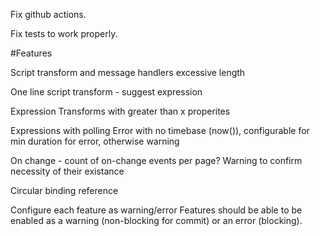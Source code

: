 Fix github actions.

Fix tests to work properly.

#Features

Script transform and message handlers excessive length

One line script transform - suggest expression

Expression Transforms with greater than x properites

Expressions with polling Error with no timebase (now()), configurable for min duration for error, otherwise warning

On change - count of on-change events per page? Warning to confirm necessity of their existance

Circular binding reference

Configure each feature as warning/error
Features should be able to be enabled as a warning (non-blocking for commit) or an error (blocking).